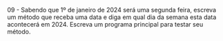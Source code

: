 09 - Sabendo que 1º de janeiro de 2024 será uma segunda feira, escreva um método que receba uma data e diga em qual
dia da semana esta data acontecerá em 2024. Escreva um programa principal para testar seu método.